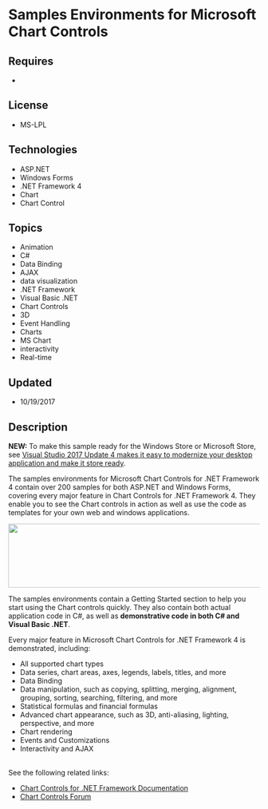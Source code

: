 # Samples Environments for Microsoft Chart Controls
## Requires
- 
## License
- MS-LPL
## Technologies
- ASP.NET
- Windows Forms
- .NET Framework 4
- Chart
- Chart Control
## Topics
- Animation
- C#
- Data Binding
- AJAX
- data visualization
- .NET Framework
- Visual Basic .NET
- Chart Controls
- 3D
- Event Handling
- Charts
- MS Chart
- interactivity
- Real-time
## Updated
- 10/19/2017
## Description

<p><strong>NEW:</strong> To make this sample ready for the Windows Store or Microsoft Store, see
<a href="https://blogs.windows.com/buildingapps/2017/10/18/visual-studio-2017-update-4-makes-easy-modernize-desktop-application-make-store-ready/#mGhHtwio5ODoO0Hr.97">
Visual Studio 2017 Update 4 makes it easy to modernize your desktop application and make it store ready</a>.</p>
<p>The samples environments for Microsoft Chart Controls for .NET Framework 4 contain over 200 samples for both ASP.NET and Windows Forms, covering every major feature in Chart Controls for .NET Framework 4. They enable you to see the Chart controls in action
 as well as use the code as templates for your own web and windows applications.</p>
<p><img id="114477" src="114477-chartsamples_thumb_1.jpg" alt="" width="644" height="128"></p>
<p>The samples environments contain a Getting Started section to help you start using the Chart controls quickly. They also contain both actual application code in C#, as well as
<strong>demonstrative code in both C# and Visual Basic .NET</strong>.</p>
<p>Every major feature in Microsoft Chart Controls for .NET Framework 4 is demonstrated, including:</p>
<ul>
<li>All supported chart types </li><li>Data series, chart areas, axes, legends, labels, titles, and more </li><li>Data Binding </li><li>Data manipulation, such as copying, splitting, merging, alignment, grouping, sorting, searching, filtering, and more
</li><li>Statistical formulas and financial formulas </li><li>Advanced chart appearance, such as 3D, anti-aliasing, lighting, perspective, and more
</li><li>Chart rendering </li><li>Events and Customizations </li><li>Interactivity and AJAX </li></ul>
<p><br>
See the following related links:</p>
<ul>
<li><a href="http://go.microsoft.com/fwlink/?LinkId=128301">Chart Controls for .NET Framework Documentation</a>
</li><li><a href="http://go.microsoft.com/fwlink/?LinkId=128713">Chart Controls Forum</a>
</li></ul>

